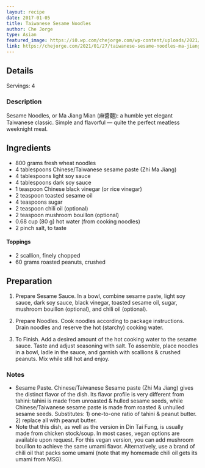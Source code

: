 ```yaml
---
layout: recipe
date: 2017-01-05
title: Taiwanese Sesame Noodles
author: Che Jorge
type: Asian
featured_image: https://i0.wp.com/chejorge.com/wp-content/uploads/2021/01/IMG_0410.jpg?zoom=2&resize=930%2C620&ssl=1
link: https://chejorge.com/2021/01/27/taiwanese-sesame-noodles-ma-jiang-mian/
---
```

## Details
Servings: 4
### Description
Sesame Noodles, or Ma Jiang Mian (麻醬麵): a humble yet elegant Taiwanese classic. Simple and flavorful — quite the perfect meatless weeknight meal.

## Ingredients
* 800 grams fresh wheat noodles
* 4 tablespoons Chinese/Taiwanese sesame paste (Zhi Ma Jiang)
* 4 tablespoons light soy sauce
* 4 tablespoons dark soy sauce
* 1 teaspoon Chinese black vinegar (or rice vinegar)
* 2 teaspoon toasted sesame oil
* 4 teaspoons sugar
* 2 teaspoon chili oil (optional)
* 2 teaspoon mushroom bouillon (optional)
* 0.68 cup (80 g) hot water (from cooking noodles)
* 2 pinch salt, to taste

#### Toppings
* 2 scallion, finely chopped
* 60 grams roasted peanuts, crushed

## Preparation

1. Prepare Sesame Sauce. In a bowl, combine sesame paste, light soy sauce, dark soy sauce, black vinegar, toasted sesame oil, sugar, mushroom bouillon (optional), and chili oil (optional).

1. Prepare Noodles. Cook noodles according to package instructions. Drain noodles and reserve the hot (starchy) cooking water.

1. To Finish. Add a desired amount of the hot cooking water to the sesame sauce. Taste and adjust seasoning with salt. To assemble, place noodles in a bowl, ladle in the sauce, and garnish with scallions & crushed peanuts. Mix while still hot and enjoy.

### Notes
* Sesame Paste. Chinese/Taiwanese Sesame paste (Zhi Ma Jiang) gives the distinct flavor of the dish. Its flavor profile is very different from tahini: tahini is made from unroasted & hulled sesame seeds, while Chinese/Taiwanese sesame paste is made from roasted & unhulled sesame seeds. Substitutes: 1) one-to-one ratio of tahini & peanut butter. 2) replace all with peanut butter.
* Note that this dish, as well as the version in Din Tai Fung, is usually made from chicken stock/soup. In most cases, vegan options are available upon request. For this vegan version, you can add mushroom bouillon to achieve the same umami flavor. Alternatively, use a brand of chili oil that packs some umami (note that my homemade chili oil gets its umami from MSG).